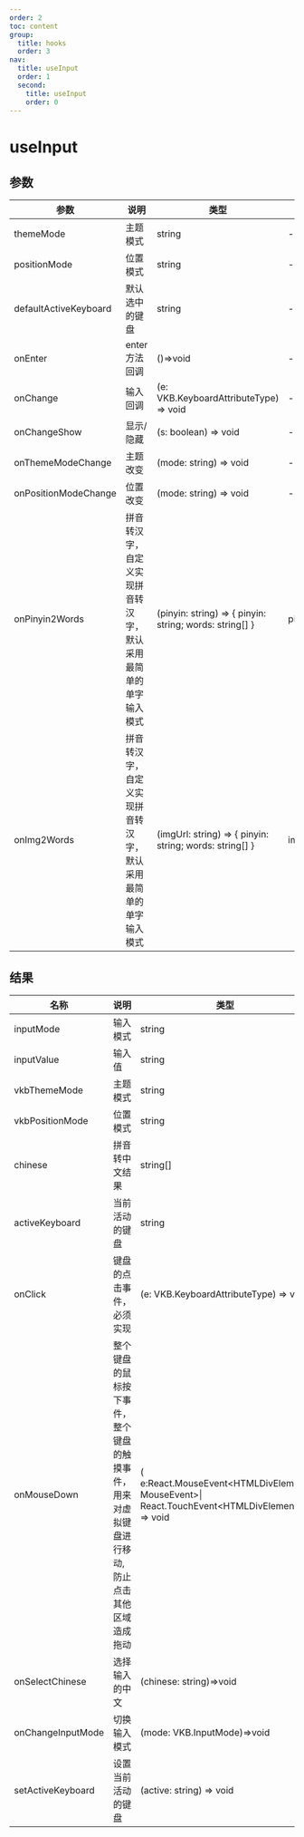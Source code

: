 ```yaml
---
order: 2
toc: content
group:
  title: hooks
  order: 3
nav:
  title: useInput
  order: 1
  second:
    title: useInput
    order: 0
---
```


# useInput

## 参数

| 参数                  | 说明                                                           | 类型                                                    | 默认值           |
| --------------------- | -------------------------------------------------------------- | ------------------------------------------------------- | ---------------- |
| themeMode             | 主题模式                                                       | string                                                  | -                |
| positionMode          | 位置模式                                                       | string                                                  | -                |
| defaultActiveKeyboard | 默认选中的键盘                                                 | string                                                  | -                |
| onEnter               | enter 方法回调                                                 | ()=>void                                                | -                |
| onChange              | 输入回调                                                       | (e: VKB.KeyboardAttributeType) => void                  | -                |
| onChangeShow          | 显示/隐藏                                                      | (s: boolean) => void                                    | -                |
| onThemeModeChange     | 主题改变                                                       | (mode: string) => void                                  | -                |
| onPositionModeChange  | 位置改变                                                       | (mode: string) => void                                  | -                |
| onPinyin2Words        | 拼音转汉字，自定义实现拼音转汉字，默认采用最简单的单字输入模式 | (pinyin: string) => { pinyin: string; words: string[] } | pinyin2ChineseV1 |
| onImg2Words           | 拼音转汉字，自定义实现拼音转汉字，默认采用最简单的单字输入模式 | (imgUrl: string) => { pinyin: string; words: string[] } | imgToWordV1      |

## 结果

| 名称              | 说明                                                                                        | 类型                                                                                             |
| ----------------- | ------------------------------------------------------------------------------------------- | ------------------------------------------------------------------------------------------------ |
| inputMode         | 输入模式                                                                                    | string                                                                                           |
| inputValue        | 输入值                                                                                      | string                                                                                           |
| vkbThemeMode      | 主题模式                                                                                    | string                                                                                           |
| vkbPositionMode   | 位置模式                                                                                    | string                                                                                           |
| chinese           | 拼音转中文结果                                                                              | string[]                                                                                         |
| activeKeyboard    | 当前活动的键盘                                                                              | string                                                                                           |
| onClick           | 键盘的点击事件，必须实现                                                                    | (e: VKB.KeyboardAttributeType) => void                                                           |
| onMouseDown       | 整个键盘的鼠标按下事件，整个键盘的触摸事件，用来对虚拟键盘进行移动,防止点击其他区域造成拖动 | ( e:React.MouseEvent\<HTMLDivElement, MouseEvent\>\| React.TouchEvent\<HTMLDivElement\>) => void |
| onSelectChinese   | 选择输入的中文                                                                              | (chinese: string)=>void                                                                          |
| onChangeInputMode | 切换输入模式                                                                                | (mode: VKB.InputMode)=>void                                                                      |
| setActiveKeyboard | 设置当前活动的键盘                                                                          | (active: string) => void                                                                         |
